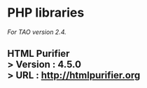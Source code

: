 <!--
author:
    - 'Somsack Sipasseuth'
created_at: '2013-02-27 10:58:34'
updated_at: '2013-02-27 11:27:25'
-->

PHP libraries
=============

*For TAO version 2.4.*

HTML Purifier<br/>
\> **Version** : 4.5.0<br/>
\> **URL** : http://htmlpurifier.org
------------------------------------

